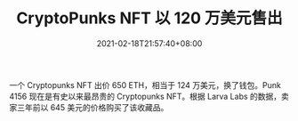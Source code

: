 ﻿---
title: "CryptoPunks NFT 以 120 万美元售出"
date: 2021-02-18T21:57:40+08:00
lastmod: 2021-02-18T16:45:40+08:00
draft: false
authors: ["Goddard"]
description: "一个 Cryptopunks NFT 出价 650 ETH，相当于 124 万美元，换了钱包。Punk 4156 现在是有史以来最昂贵的 Cryptopunks NFT。根据 Larva Labs 的数据，卖家三年前以 645 美元的价格购买了该收藏品。"
featuredImage: "cryptopunks-nft-sold-for-1-2-million.png"
tags: ["Strategy Game","策略游戏","Play to Earn"]
categories: ["news"]
news: ["策略游戏"]
weight: 
lightgallery: true
pinned: false
recommend: false
recommend1: false
---

一个 Cryptopunks NFT 出价 650 ETH，相当于 124 万美元，换了钱包。Punk 4156 现在是有史以来最昂贵的 Cryptopunks NFT。根据 Larva Labs 的数据，卖家三年前以 645 美元的价格购买了该收藏品。

<!--more-->

